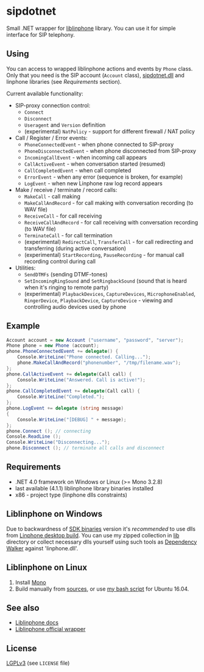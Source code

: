 sipdotnet
=========

Small .NET wrapper for [liblinphone](http://www.linphone.org/eng/documentation/dev/liblinphone-free-sip-voip-sdk.html) library. You can use it for simple interface for SIP telephony.

Using
-----

You can access to wrapped liblinphone actions and events by `Phone` class. Only that you need is the SIP account (`Account` class), [sipdotnet.dll](https://github.com/bedefaced/sipdotnet/blob/dev/lib/sipdotnet.zip) and linphone libraries (see *Requirements* section).

Current available functionality:

 - SIP-proxy connection control:
     - `Connect`
     - `Disconnect`
     - `Useragent` and `Version` definition
	 - (experimental) `NatPolicy` - support for different firewall / NAT policy
 - Call / Register / Error events:
     - `PhoneConnectedEvent` - when phone connected to SIP-proxy
     - `PhoneDisconnectedEvent` - when phone disconnected from SIP-proxy
     - `IncomingCallEvent` - when incoming call appears
     - `CallActiveEvent` - when conversation started (resumed)
     - `CallCompletedEvent` - when call completed
     - `ErrorEvent` - when any error (sequence is broken, for example)
	 - `LogEvent` - when new Linphone raw log record appears
 - Make / receive / terminate / record calls:
     - `MakeCall` - call making
     - `MakeCallAndRecord` - for call making with conversation recording (to WAV file)
     - `ReceiveCall` - for call receiving
     - `ReceiveCallAndRecord` - for call receiving with conversation recording (to WAV file)
     - `TerminateCall` - for call termination
	 - (experimental) `RedirectCall`, `TransferCall` - for call redirecting and transferring (during active conversation)
	 - (experimental) `StartRecording`, `PauseRecording` - for manual call recording control during call
 - Utilities:
	 - `SendDTMFs` (sending DTMF-tones)
	 - `SetIncomingRingSound` and `SetRingbackSound` (sound that is heard when it's ringing to remote party)
	 - (experimental) `PlaybackDevices`, `CaptureDevices`, `MicrophoneEnabled`, `RingerDevice`, `PlaybackDevice`, `CaptureDevice` - viewing and controlling audio devices used by phone

Example
-------
```cs
Account account = new Account ("username", "password", "server");
Phone phone = new Phone (account);
phone.PhoneConnectedEvent += delegate() {
	Console.WriteLine("Phone connected. Calling...");
	phone.MakeCallAndRecord("phonenumber", "/tmp/filename.wav");
};
phone.CallActiveEvent += delegate(Call call) {
	Console.WriteLine("Answered. Call is active!");
};
phone.CallCompletedEvent += delegate(Call call) {
	Console.WriteLine("Completed.");
};
phone.LogEvent += delegate (string message)
{
	Console.WriteLine("[DEBUG] " + message);
};
phone.Connect (); // connecting
Console.ReadLine ();
Console.WriteLine("Disconnecting...");
phone.Disconnect (); // terminate all calls and disconnect
```
     
Requirements
------------

* .NET 4.0 framework on Windows or Linux (>= Mono 3.2.8)
* last available (4.1.1) liblinphone library binaries installed
* x86 - project type (linphone dlls constraints)

Liblinphone on Windows
----------------------

Due to backwardness of [SDK binaries](http://www.linphone.org/technical-corner/liblinphone/downloads) version it's _recommended_ to use dlls from [Linphone desktop build](http://www.linphone.org/technical-corner/linphone/downloads). You can use my zipped collection in [lib](https://github.com/bedefaced/sipdotnet/blob/master/lib) directory or collect necessary dlls yourself using such tools as [Dependency Walker](http://www.dependencywalker.com/) against 'linphone.dll'.

Liblinphone on Linux
--------------------
1) Install [Mono](http://www.mono-project.com/download/#download-lin)
2) Build manually from [sources](https://github.com/BelledonneCommunications/linphone), or use [my bash script](https://gist.github.com/bedefaced/3dc4e58c700dada43054f49a3053dcad) for Ubuntu 16.04.

See also
--------------------
* [Liblinphone docs](http://www.linphone.org/technical-corner/liblinphone/documentation)
* [Liblinphone official wrapper](https://wiki.linphone.org/xwiki/wiki/public/view/Lib/Getting%20started/Xamarin/)

License
-------
[LGPLv3](http://en.wikipedia.org/wiki/GNU_Lesser_General_Public_License) (see `LICENSE` file)
